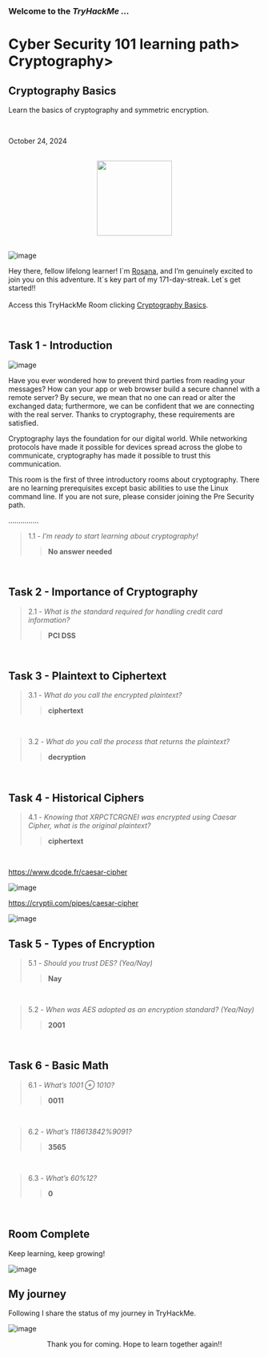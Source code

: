 <h3> Welcome to the <em>TryHackMe ...</em></h3>
<h1>Cyber Security 101 learning path> Cryptography></h1>
<h2>Cryptography Basics</h2>
<p>Learn the basics of cryptography and symmetric encryption.</p><br>
<p>October 24, 2024<br></p><br>

<div style="display: flex; justify-content: center; align-items: center;">
    <img src="https://github.com/user-attachments/assets/c397fb1d-1e11-4aab-bee6-fa4bb4b88f0c" width="150px" height="150px"/>
</div>
<br>

![image](https://github.com/user-attachments/assets/d309ef43-9bee-4366-ab8b-5eed26e10e0d)


<p>Hey there, fellow lifelong learner! I´m <a href="https://www.linkedin.com/in/rosanafssantos/">Rosana</a>, and I’m genuinely excited to join you on this adventure. It´s key part of my 171-day-streak. Let´s get started!!<br><br>
Access this TryHackMe Room clicking <a href="https://tryhackme.com/r/room/cryptographybasics">Cryptography Basics</a>.</p><br>

<h2>Task 1 - Introduction</h2>

![image](https://github.com/user-attachments/assets/928dc861-1ce0-4146-aa1b-b26a4b85f025)


<p>Have you ever wondered how to prevent third parties from reading your messages? How can your app or web browser build a secure channel with a remote server? By secure, we mean that no one can read or alter the exchanged data; furthermore, we can be confident that we are connecting with the real server. Thanks to cryptography, these requirements are satisfied.<br>

Cryptography lays the foundation for our digital world. While networking protocols have made it possible for devices spread across the globe to communicate, cryptography has made it possible to trust this communication.<br>

This room is the first of three introductory rooms about cryptography. There are no learning prerequisites except basic abilities to use the Linux command line. If you are not sure, please consider joining the Pre Security path.</p>

<p>...............</p>

> 1.1 - <em>I’m ready to start learning about cryptography!</em><br>
>> <strong>No answer needed</strong><br>
<p><br></p>


<h2>Task 2 - Importance of Cryptography</h2>

> 2.1 - <em>What is the standard required for handling credit card information?</em><br>
>> <strong>PCI DSS</strong><br>
<p><br></p>

<h2>Task 3 - Plaintext to Ciphertext</h2>

> 3.1 - <em>What do you call the encrypted plaintext?</em><br>
>> <strong>ciphertext</strong><br>
<p><br></p>

> 3.2 - <em>What do you call the process that returns the plaintext?</em><br>
>> <strong>decryption</strong><br>
<p><br></p>

<h2>Task 4 - Historical Ciphers</h2>

> 4.1 - <em>Knowing that XRPCTCRGNEI was encrypted using Caesar Cipher, what is the original plaintext?</em><br>
>> <strong>ciphertext</strong><br>
<p><br></p>

https://www.dcode.fr/caesar-cipher

![image](https://github.com/user-attachments/assets/41e9f865-2490-4576-ac5b-72bdaa92d73d)

https://cryptii.com/pipes/caesar-cipher

![image](https://github.com/user-attachments/assets/9dbee22c-04e3-4b7b-86f2-1adbf9e1246b)

<h2>Task 5 - Types of Encryption</h2>

> 5.1 - <em>Should you trust DES? (Yea/Nay)</em><br>
>> <strong>Nay</strong><br>
<p><br></p>

> 5.2 - <em>When was AES adopted as an encryption standard? (Yea/Nay)</em><br>
>> <strong>2001</strong><br>
<p><br></p>

<h2>Task 6 - Basic Math</h2>

> 6.1 - <em>What’s 1001 ⊕ 1010?</em><br>
>> <strong>0011</strong><br>
<p><br></p>

> 6.2 - <em>What’s 118613842%9091?</em><br>
>> <strong>3565</strong><br>
<p><br></p>

> 6.3 - <em>What’s 60%12?</em><br>
>> <strong>0</strong><br>
<p><br></p>

<h2>Room Complete</h2>
<p>Keep learning, keep growing!<br>

![image](https://github.com/user-attachments/assets/c70deb5a-ea81-4531-b177-2023e655cc7d)


<h2>My journey</h2>
<p></p>Following I share the status of my journey in TryHackMe.</p>

![image](https://github.com/user-attachments/assets/30bdf43a-b33b-45e2-928b-340aa8da8651)

<p></p>

<p style="text-align: center;">Thank you for coming. Hope to learn together again!!</p>


